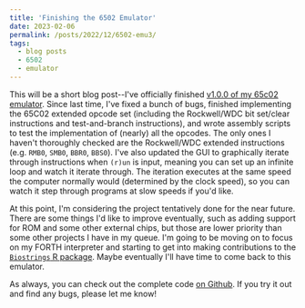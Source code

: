 ```yaml
---
title: 'Finishing the 6502 Emulator'
date: 2023-02-06
permalink: /posts/2022/12/6502-emu3/
tags:
  - blog posts
  - 6502
  - emulator
---
```


This will be a short blog post--I've officially finished [v1.0.0 of my 65c02 emulator](https://github.com/ahl27/65C02Emulator/releases/tag/v1.0.0). Since last time, I've fixed a bunch of bugs, finished implementing the 65C02 extended opcode set (including the Rockwell/WDC bit set/clear instructions and test-and-branch instructions), and wrote assembly scripts to test the implementation of (nearly) all the opcodes. The only ones I haven't thoroughly checked are the Rockwell/WDC extended instructions (e.g. `RMB0`, `SMB0`, `BBR0`, `BBS0`). I've also updated the GUI to graphically iterate through instructions when `(r)un` is input, meaning you can set up an infinite loop and watch it iterate through. The iteration executes at the same speed the computer normally would (determined by the clock speed), so you can watch it step through programs at slow speeds if you'd like.

At this point, I'm considering the project tentatively done for the near future. There are some things I'd like to improve eventually, such as adding support for ROM and some other external chips, but those are lower priority than some other projects I have in my queue. I'm going to be moving on to focus on my FORTH interpreter and starting to get into making contributions to the [`Biostrings` R package](https://bioconductor.org/packages/release/bioc/html/Biostrings.html). Maybe eventually I'll have time to come back to this emulator.


As always, you can check out the complete code [on Github](https://github.com/ahl27/65C02Emulator). If you try it out and find any bugs, please let me know! 
